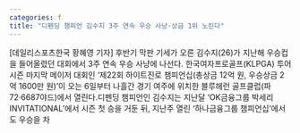 ```yaml
---
categories: f
title: "디펜딩 챔피언 김수지 3주 연속 우승 사냥·상금 1위 노린다"
---
```

[데일리스포츠한국 황혜영 기자] 후반기 막판 기세가 오른 김수지(26)가 지난해 우승컵을 들어올렸던 대회에서 3주 연속 우승 사냥에 나선다. 한국여자프로골프(KLPGA) 투어 시즌 마지막 메이저 대회인 ‘제22회 하이트진로 챔피언십(총상금 12억 원, 우승상금 2억 1600만 원)’이 오는 6일부터 나흘간 경기 여주에 위치한 블루헤런 골프클럽(파72·6687야드)에서 열린다.디펜딩 챔피언인 김수지는 지난달 ‘OK금융그룹 박세리 INVITATIONAL’에서 시즌 첫 승을 거둔 뒤, 지난주 열린 ‘하나금융그룹 챔피언십’에서도 우승을 차
